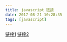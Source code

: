 ```yaml
---
title: javascript 链接
date: 2017-08-21 10:28:35
tags: [javascript]
---
```


[链接1](https://github.com/jawil/blog/issues/24)
[链接2](https://sdk.cn/news/3025)
